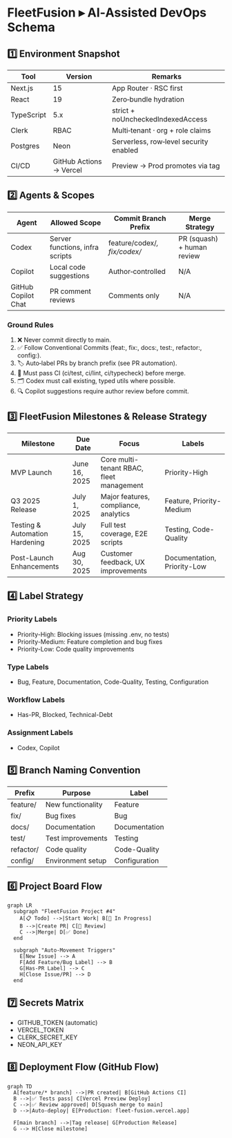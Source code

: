# FleetFusion ▸ AI‑Assisted DevOps Schema

## 1️⃣ Environment Snapshot

| Tool       | Version                 | Remarks                                |
| ---------- | ----------------------- | -------------------------------------- |
| Next.js    | 15                      | App Router · RSC first                 |
| React      | 19                      | Zero‑bundle hydration                  |
| TypeScript | 5.x                     | strict + noUncheckedIndexedAccess      |
| Clerk      | RBAC                    | Multi‑tenant · org + role claims       |
| Postgres   | Neon                    | Serverless, row‑level security enabled |
| CI/CD      | GitHub Actions → Vercel | Preview → Prod promotes via tag        |

## 2️⃣ Agents & Scopes

| Agent               | Allowed Scope                   | Commit Branch Prefix         | Merge Strategy             |
| ------------------- | ------------------------------- | ---------------------------- | -------------------------- |
| Codex               | Server functions, infra scripts | feature/codex/_, fix/codex/_ | PR (squash) + human review |
| Copilot             | Local code suggestions          | Author‑controlled            | N/A                        |
| GitHub Copilot Chat | PR comment reviews              | Comments only                | N/A                        |

### Ground Rules

1. ❌ Never commit directly to main.
2. ✅ Follow Conventional Commits (feat:, fix:, docs:, test:, refactor:, config:).
3. 🏷 Auto‑label PRs by branch prefix (see PR automation).
4. 🧪 Must pass CI (ci/test, ci/lint, ci/typecheck) before merge.
5. 🗂 Codex must call existing, typed utils where possible.
6. 🔍 Copilot suggestions require author review before commit.

## 3️⃣ FleetFusion Milestones & Release Strategy

| Milestone                      | Due Date      | Focus                                    | Labels                      |
| ------------------------------ | ------------- | ---------------------------------------- | --------------------------- |
| MVP Launch                     | June 16, 2025 | Core multi-tenant RBAC, fleet management | Priority-High               |
| Q3 2025 Release                | July 1, 2025  | Major features, compliance, analytics    | Feature, Priority-Medium    |
| Testing & Automation Hardening | July 15, 2025 | Full test coverage, E2E scripts          | Testing, Code-Quality       |
| Post-Launch Enhancements       | Aug 30, 2025  | Customer feedback, UX improvements       | Documentation, Priority-Low |

## 4️⃣ Label Strategy

### Priority Labels

- Priority-High: Blocking issues (missing .env, no tests)
- Priority-Medium: Feature completion and bug fixes
- Priority-Low: Code quality improvements

### Type Labels

- Bug, Feature, Documentation, Code-Quality, Testing, Configuration

### Workflow Labels

- Has-PR, Blocked, Technical-Debt

### Assignment Labels

- Codex, Copilot

## 5️⃣ Branch Naming Convention

| Prefix    | Purpose           | Label         |
| --------- | ----------------- | ------------- |
| feature/  | New functionality | Feature       |
| fix/      | Bug fixes         | Bug           |
| docs/     | Documentation     | Documentation |
| test/     | Test improvements | Testing       |
| refactor/ | Code quality      | Code-Quality  |
| config/   | Environment setup | Configuration |

## 6️⃣ Project Board Flow

```mermaid
graph LR
  subgraph "FleetFusion Project #4"
    A[📋 Todo] -->|Start Work| B[🔄 In Progress]
    B -->|Create PR| C[👀 Review]
    C -->|Merge| D[✅ Done]
  end

  subgraph "Auto-Movement Triggers"
    E[New Issue] --> A
    F[Add Feature/Bug Label] --> B
    G[Has-PR Label] --> C
    H[Close Issue/PR] --> D
  end
```

## 7️⃣ Secrets Matrix

- GITHUB_TOKEN (automatic)
- VERCEL_TOKEN
- CLERK_SECRET_KEY
- NEON_API_KEY

## 8️⃣ Deployment Flow (GitHub Flow)

```mermaid
graph TD
  A[feature/* branch] -->|PR created| B[GitHub Actions CI]
  B -->|✅ Tests pass| C[Vercel Preview Deploy]
  C -->|✅ Review approved| D[Squash merge to main]
  D -->|Auto-deploy| E[Production: fleet-fusion.vercel.app]

  F[main branch] -->|Tag release| G[Production Release]
  G --> H[Close milestone]
```
